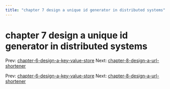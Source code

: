 ```yaml
---
title: "chapter 7 design a unique id generator in distributed systems"
---
```


# chapter 7 design a unique id generator in distributed systems

Prev: [chapter-6-design-a-key-value-store](chapter-6-design-a-key-value-store.md)
Next: [chapter-8-design-a-url-shortener](chapter-8-design-a-url-shortener.md)

Prev: [chapter-6-design-a-key-value-store](chapter-6-design-a-key-value-store.md)
Next: [chapter-8-design-a-url-shortener](chapter-8-design-a-url-shortener.md)
